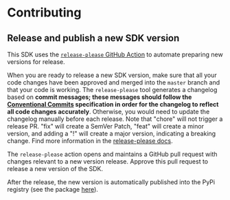 # Contributing

## Release and publish a new SDK version

This SDK uses the [`release-please` GitHub Action](https://github.com/google-github-actions/release-please-action) to automate preparing new versions for release.

When you are ready to release a new SDK version, make sure that all your code changes have been approved and merged into the `master` branch and that your code is working. The `release-please` tool generates a changelog based on **commit messages; these messages should follow the [Conventional Commits](https://conventionalcommits.org) specification in order for the changelog to reflect all code changes accurately**. Otherwise, you would need to update the changelog manually before each release. Note that "chore" will not trigger a release PR. "fix" will create a SemVer Patch, "feat" will create a minor version, and adding a "!" will create a major version, indicating a breaking change. Find more information in the [release-please docs](https://github.com/google-github-actions/release-please-action#how-release-please-works). 

The `release-please` action opens and maintains a GitHub pull request with changes relevant to a new version release. Approve this pull request to release a new version of the SDK.

After the release, the new version is automatically published into the PyPi registry (see the package [here](https://pypi.org/project/buttercms-python/)).
